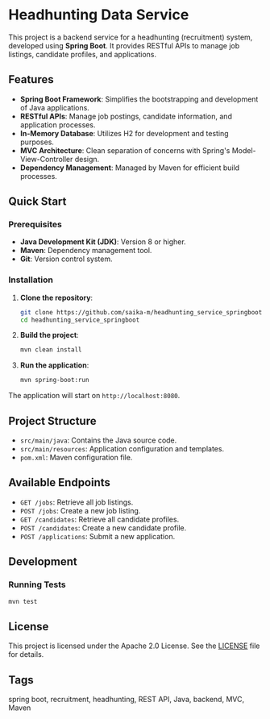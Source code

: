 # Headhunting Data Service

This project is a backend service for a headhunting (recruitment) system, developed using **Spring Boot**. It provides RESTful APIs to manage job listings, candidate profiles, and applications.

## Features

- **Spring Boot Framework**: Simplifies the bootstrapping and development of Java applications.
- **RESTful APIs**: Manage job postings, candidate information, and application processes.
- **In-Memory Database**: Utilizes H2 for development and testing purposes.
- **MVC Architecture**: Clean separation of concerns with Spring's Model-View-Controller design.
- **Dependency Management**: Managed by Maven for efficient build processes.

## Quick Start

### Prerequisites

- **Java Development Kit (JDK)**: Version 8 or higher.
- **Maven**: Dependency management tool.
- **Git**: Version control system.

### Installation

1. **Clone the repository**:

   ```bash
   git clone https://github.com/saika-m/headhunting_service_springboot.git
   cd headhunting_service_springboot
   ```

2. **Build the project**:

   ```bash
   mvn clean install
   ```

3. **Run the application**:

   ```bash
   mvn spring-boot:run
   ```

The application will start on `http://localhost:8080`.

## Project Structure

* `src/main/java`: Contains the Java source code.
* `src/main/resources`: Application configuration and templates.
* `pom.xml`: Maven configuration file.

## Available Endpoints

* `GET /jobs`: Retrieve all job listings.
* `POST /jobs`: Create a new job listing.
* `GET /candidates`: Retrieve all candidate profiles.
* `POST /candidates`: Create a new candidate profile.
* `POST /applications`: Submit a new application.

## Development

### Running Tests

```bash
mvn test
```

## License

This project is licensed under the Apache 2.0 License. See the [LICENSE](LICENSE) file for details.

## Tags

spring boot, recruitment, headhunting, REST API, Java, backend, MVC, Maven

